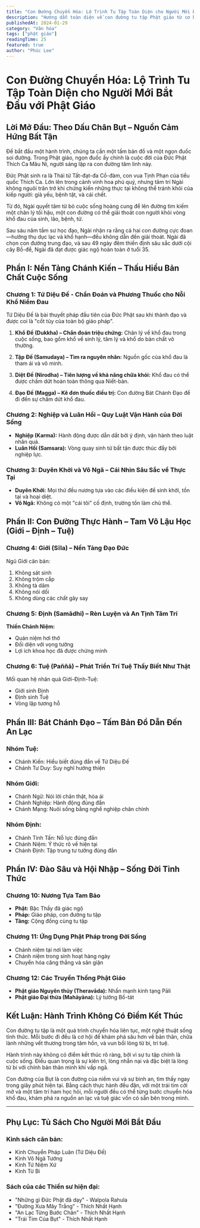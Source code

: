 ```yaml
---
title: "Con Đường Chuyển Hóa: Lộ Trình Tu Tập Toàn Diện cho Người Mới Bắt Đầu với Phật Giáo"
description: "Hướng dẫn toàn diện về con đường tu tập Phật giáo từ cơ bản đến nâng cao, bao gồm Tứ Diệu Đế, Bát Chánh Đạo, Tam Vô Lậu Học và cách ứng dụng vào đời sống hàng ngày."
publishedAt: 2024-01-29
category: "Văn hóa"
tags: ["phật giáo"]
readingTime: 25
featured: true
author: "Phúc Lee"
---
```


# Con Đường Chuyển Hóa: Lộ Trình Tu Tập Toàn Diện cho Người Mới Bắt Đầu với Phật Giáo

## **Lời Mở Đầu: Theo Dấu Chân Bụt – Nguồn Cảm Hứng Bất Tận**

Để bắt đầu một hành trình, chúng ta cần một tấm bản đồ và một ngọn đuốc soi đường. Trong Phật giáo, ngọn đuốc ấy chính là cuộc đời của Đức Phật Thích Ca Mâu Ni, người sáng lập ra con đường tâm linh này.

Đức Phật sinh ra là Thái tử Tất-đạt-đa Cồ-đàm, con vua Tịnh Phạn của tiểu quốc Thích Ca. Lớn lên trong cảnh vinh hoa phú quý, nhưng tâm trí Ngài không nguôi trăn trở khi chứng kiến những thực tại không thể tránh khỏi của kiếp người: già yếu, bệnh tật, và cái chết.

Từ đó, Ngài quyết tâm từ bỏ cuộc sống hoàng cung để lên đường tìm kiếm một chân lý tối hậu, một con đường có thể giải thoát con người khỏi vòng khổ đau của sinh, lão, bệnh, tử.

Sau sáu năm tầm sư học đạo, Ngài nhận ra rằng cả hai con đường cực đoan—hưởng thụ dục lạc và khổ hạnh—đều không dẫn đến giải thoát. Ngài đã chọn con đường trung đạo, và sau 49 ngày đêm thiền định sâu sắc dưới cội cây Bồ-đề, Ngài đã đạt được giác ngộ hoàn toàn ở tuổi 35.

## **Phần I: Nền Tảng Chánh Kiến – Thấu Hiểu Bản Chất Cuộc Sống**

### **Chương 1: Tứ Diệu Đế - Chẩn Đoán và Phương Thuốc cho Nỗi Khổ Niềm Đau**

Tứ Diệu Đế là bài thuyết pháp đầu tiên của Đức Phật sau khi thành đạo và được coi là "cốt tủy của toàn bộ giáo pháp".

1. **Khổ Đế (Dukkha) – Chẩn đoán triệu chứng:** Chân lý về khổ đau trong cuộc sống, bao gồm khổ về sinh lý, tâm lý và khổ do bản chất vô thường.

2. **Tập Đế (Samudaya) – Tìm ra nguyên nhân:** Nguồn gốc của khổ đau là tham ái và vô minh.

3. **Diệt Đế (Nirodha) – Tiên lượng về khả năng chữa khỏi:** Khổ đau có thể được chấm dứt hoàn toàn thông qua Niết-bàn.

4. **Đạo Đế (Magga) – Kê đơn thuốc điều trị:** Con đường Bát Chánh Đạo để đi đến sự chấm dứt khổ đau.

### **Chương 2: Nghiệp và Luân Hồi – Quy Luật Vận Hành của Đời Sống**

- **Nghiệp (Karma):** Hành động được dẫn dắt bởi ý định, vận hành theo luật nhân quả.
- **Luân Hồi (Samsara):** Vòng quay sinh tử bất tận được thúc đẩy bởi nghiệp lực.

### **Chương 3: Duyên Khởi và Vô Ngã – Cái Nhìn Sâu Sắc về Thực Tại**

- **Duyên Khởi:** Mọi thứ đều nương tựa vào các điều kiện để sinh khởi, tồn tại và hoại diệt.
- **Vô Ngã:** Không có một "cái tôi" cố định, trường tồn làm chủ thể.

## **Phần II: Con Đường Thực Hành – Tam Vô Lậu Học (Giới – Định – Tuệ)**

### **Chương 4: Giới (Sīla) – Nền Tảng Đạo Đức**

Ngũ Giới căn bản:
1. Không sát sinh
2. Không trộm cắp  
3. Không tà dâm
4. Không nói dối
5. Không dùng các chất gây say

### **Chương 5: Định (Samādhi) – Rèn Luyện và An Tịnh Tâm Trí**

**Thiền Chánh Niệm:**
- Quán niệm hơi thở
- Đối diện với vọng tưởng
- Lợi ích khoa học đã được chứng minh

### **Chương 6: Tuệ (Paññā) – Phát Triển Trí Tuệ Thấy Biết Như Thật**

Mối quan hệ nhân quả Giới-Định-Tuệ:
- Giới sinh Định
- Định sinh Tuệ
- Vòng lặp tương hỗ

## **Phần III: Bát Chánh Đạo – Tấm Bản Đồ Dẫn Đến An Lạc**

### **Nhóm Tuệ:**
- Chánh Kiến: Hiểu biết đúng đắn về Tứ Diệu Đế
- Chánh Tư Duy: Suy nghĩ hướng thiện

### **Nhóm Giới:**
- Chánh Ngữ: Nói lời chân thật, hòa ái
- Chánh Nghiệp: Hành động đúng đắn
- Chánh Mạng: Nuôi sống bằng nghề nghiệp chân chính

### **Nhóm Định:**
- Chánh Tinh Tấn: Nỗ lực đúng đắn
- Chánh Niệm: Ý thức rõ về hiện tại
- Chánh Định: Tập trung tư tưởng đúng đắn

## **Phần IV: Đào Sâu và Hội Nhập – Sống Đời Tỉnh Thức**

### **Chương 10: Nương Tựa Tam Bảo**

- **Phật:** Bậc Thầy đã giác ngộ
- **Pháp:** Giáo pháp, con đường tu tập
- **Tăng:** Cộng đồng cùng tu tập

### **Chương 11: Ứng Dụng Phật Pháp trong Đời Sống**

- Chánh niệm tại nơi làm việc
- Chánh niệm trong sinh hoạt hàng ngày
- Chuyển hóa căng thẳng và sân giận

### **Chương 12: Các Truyền Thống Phật Giáo**

- **Phật giáo Nguyên thủy (Theravāda):** Nhấn mạnh kinh tạng Pāli
- **Phật giáo Đại thừa (Mahāyāna):** Lý tưởng Bồ-tát

## **Kết Luận: Hành Trình Không Có Điểm Kết Thúc**

Con đường tu tập là một quá trình chuyển hóa liên tục, một nghệ thuật sống tỉnh thức. Mỗi bước đi đều là cơ hội để khám phá sâu hơn về bản thân, chữa lành những vết thương trong tâm hồn, và vun bồi lòng từ bi, trí tuệ.

Hành trình này không có điểm kết thúc rõ ràng, bởi vì sự tu tập chính là cuộc sống. Điều quan trọng là sự kiên trì, lòng nhẫn nại và đặc biệt là lòng từ bi với chính bản thân mình khi vấp ngã.

Con đường của Bụt là con đường của niềm vui và sự bình an, tìm thấy ngay trong giây phút hiện tại. Bằng cách thực hành đều đặn, với một trái tim cởi mở và một tâm trí ham học hỏi, mỗi người đều có thể từng bước chuyển hóa khổ đau, khám phá ra nguồn an lạc và tuệ giác vốn có sẵn bên trong mình.

---

## **Phụ Lục: Tủ Sách Cho Người Mới Bắt Đầu**

### **Kinh sách căn bản:**
- Kinh Chuyển Pháp Luân (Tứ Diệu Đế)
- Kinh Vô Ngã Tướng
- Kinh Tứ Niệm Xứ
- Kinh Từ Bi

### **Sách của các Thiền sư hiện đại:**
- "Những gì Đức Phật đã dạy" - Walpola Rahula
- "Đường Xưa Mây Trắng" - Thích Nhất Hạnh
- "An Lạc Từng Bước Chân" - Thích Nhất Hạnh
- "Trái Tim Của Bụt" - Thích Nhất Hạnh
